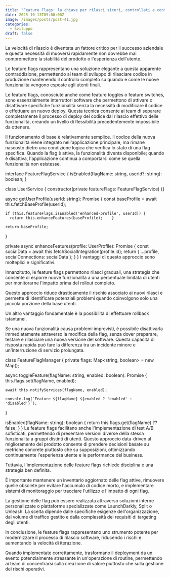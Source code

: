 ```yaml
---
title: "Feature Flags: la chiave per rilasci sicuri, controllati e continui"
date: 2025-10-13T05:00:00Z
image: /images/posts/post-41.jpg
categories:
  - Sviluppo
draft: false
---
```


La velocità di rilascio è diventata un fattore critico per il successo aziendale e questa necessità di muoversi rapidamente non dovrebbe mai compromettere la stabilità del prodotto o l'esperienza dell'utente.

Le feature flags rappresentano una soluzione elegante a questa apparente contraddizione, permettendo ai team di sviluppo di rilasciare codice in produzione mantenendo il controllo completo su quando e come le nuove funzionalità vengono esposte agli utenti finali.

Le feature flags, conosciute anche come feature toggles o feature switches, sono essenzialmente interruttori software che permettono di attivare o disattivare specifiche funzionalità senza la necessità di modificare il codice o effettuare un nuovo deploy. Questa tecnica consente ai team di separare completamente il processo di deploy del codice dal rilascio effettivo delle funzionalità, creando un livello di flessibilità precedentemente impossibile da ottenere.

Il funzionamento di base è relativamente semplice. Il codice della nuova funzionalità viene integrato nell'applicazione principale, ma rimane nascosto dietro una condizione logica che verifica lo stato di una flag specifica. Quando la flag è attiva, la funzionalità diventa disponibile; quando è disattiva, l'applicazione continua a comportarsi come se quella funzionalità non esistesse.

interface FeatureFlagService {
isEnabled(flagName: string, userId?: string): boolean;
}

class UserService {
constructor(private featureFlags: FeatureFlagService) {}

async getUserProfile(userId: string): Promise<UserProfile> {
const baseProfile = await this.fetchBaseProfile(userId);

    if (this.featureFlags.isEnabled('enhanced-profile', userId)) {
      return this.enhanceFeatures(baseProfile);    }

    return baseProfile;

}

private async enhanceFeatures(profile: UserProfile): Promise<UserProfile> {
const socialData = await this.fetchSocialIntegration(profile.id);
return { ...profile, socialConnections: socialData };
}
}
I vantaggi di questo approccio sono molteplici e significativi.

Innanzitutto, le feature flags permettono rilasci graduali, una strategia che consente di esporre nuove funzionalità a una percentuale limitata di utenti per monitorarne l'impatto prima del rollout completo.

Questo approccio riduce drasticamente il rischio associato ai nuovi rilasci e permette di identificare potenziali problemi quando coinvolgono solo una piccola porzione della base utenti.

Un altro vantaggio fondamentale è la possibilità di effettuare rollback istantanei.

Se una nuova funzionalità causa problemi imprevisti, è possibile disattivarla immediatamente attraverso la modifica della flag, senza dover preparare, testare e rilasciare una nuova versione del software. Questa capacità di risposta rapida può fare la differenza tra un incidente minore e un'interruzione di servizio prolungata.

class FeatureFlagManager {
private flags: Map<string, boolean> = new Map();

async toggleFeature(flagName: string, enabled: boolean): Promise<void> {
this.flags.set(flagName, enabled);

    await this.notifyServices(flagName, enabled);

    console.log(`Feature ${flagName} ${enabled ? 'enabled' : 'disabled'}`);

}

isEnabled(flagName: string): boolean {
return this.flags.get(flagName) ?? false;
}
}
Le feature flags facilitano anche l'implementazione di test A/B sofisticati, permettendo di presentare versioni diverse della stessa funzionalità a gruppi distinti di utenti. Questo approccio data-driven al miglioramento del prodotto consente di prendere decisioni basate su metriche concrete piuttosto che su supposizioni, ottimizzando continuamente l'esperienza utente e le performance del business.

Tuttavia, l'implementazione delle feature flags richiede disciplina e una strategia ben definita.

È importante mantenere un inventario aggiornato delle flag attive, rimuovere quelle obsolete per evitare l'accumulo di codice morto, e implementare sistemi di monitoraggio per tracciare l'utilizzo e l'impatto di ogni flag.

La gestione delle flag può essere realizzata attraverso soluzioni interne personalizzate o piattaforme specializzate come LaunchDarkly, Split o Unleash. La scelta dipende dalle specifiche esigenze dell'organizzazione, dal volume di traffico gestito e dalla complessità dei requisiti di targeting degli utenti.

In conclusione, le feature flags rappresentano uno strumento potente per modernizzare il processo di rilascio software, riducendo i rischi e aumentando la velocità di iterazione.

Quando implementate correttamente, trasformano il deployment da un evento potenzialmente stressante in un'operazione di routine, permettendo ai team di concentrarsi sulla creazione di valore piuttosto che sulla gestione dei rischi operativi.
